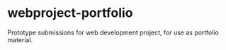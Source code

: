 # webproject-portfolio
Prototype submissions for web development project, for use as portfolio material.
